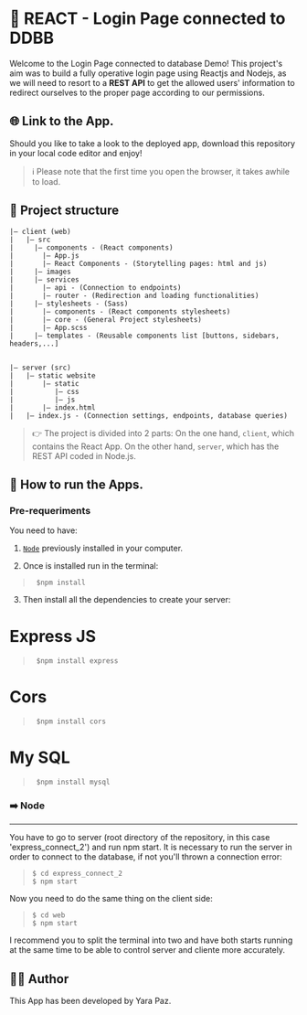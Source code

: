# 🧍 REACT - Login Page connected to DDBB

Welcome to the Login Page connected to database Demo! This project's aim was to build a fully operative login page using Reactjs and Nodejs, as we will need to resort to a **REST API** to get the allowed users' information to redirect ourselves to the proper page according to our permissions.

## 🌐 Link to the App.

Should you like to take a look to the deployed app, download this repository in your local code editor and enjoy!

> ℹ️ Please note that the first time you open the browser, it takes awhile to load.


## 🧱 Project structure

```
|– client (web)
|   |– src
|     |– components - (React components)
|       |– App.js
|       |– React Components - (Storytelling pages: html and js)
|     |– images
|     |– services
|       |– api - (Connection to endpoints)
|       |– router - (Redirection and loading functionalities)
|     |– stylesheets - (Sass)
|       |– components - (React components stylesheets)
|       |– core - (General Project stylesheets)
|       |– App.scss
|     |– templates - (Reusable components list [buttons, sidebars, headers,...]


|– server (src)
|   |– static website
|       |– static
|          |– css 
|          |– js
|       |– index.html 
|   |– index.js - (Connection settings, endpoints, database queries)
```
> 👉 The project is divided into 2 parts: On the one hand, ```client```, which contains the React App. On the other hand, ```server```, which has the REST API coded in Node.js. 

## 🚀 How to run the Apps.

### Pre-requeriments

You need to have:

1. [```Node```](https://nodejs.org/es/) previously installed in your computer. 

2. Once is installed run in the terminal:

> ```console
>  $npm install
> ```

3. Then install all the dependencies to create your server:

# Express JS 

> ```console
>  $npm install express
> ```

# Cors

> ```console
>  $npm install cors
> ```

# My SQL

> ```console
>  $npm install mysql
> ```

### ➡️ Node
***

You have to go to server (root directory of the repository, in this case 'express_connect_2') and run npm start. It is necessary to run the server in order to connect to the database, if not you'll thrown a connection error:

> ```console
> $ cd express_connect_2
> $ npm start
> ```

Now you need to do the same thing on the client side:

> ``` console
> $ cd web
> $ npm start
> ```

I recommend you to split the terminal into two and have both starts running at the same time to be able to control server and cliente more accurately.

## 👩‍💻 Author

This App has been developed by Yara Paz.
